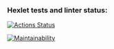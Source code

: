 ### Hexlet tests and linter status:
[![Actions Status](https://github.com/Stanislav-Wise/python-project-49/actions/workflows/hexlet-check.yml/badge.svg)](https://github.com/Stanislav-Wise/python-project-49/actions)

[![Maintainability](https://api.codeclimate.com/v1/badges/0b0c901baad7b889d147/maintainability)](https://codeclimate.com/github/Stanislav-Wise/python-project-49/maintainability)